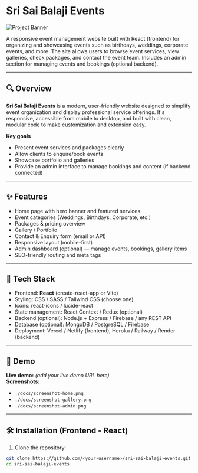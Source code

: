 # Sri Sai Balaji Events

![Project Banner](./docs/banner.png)

A responsive event management website built with React (frontend) for organizing and showcasing events such as birthdays, weddings, corporate events, and more. The site allows users to browse event services, view galleries, check packages, and contact the event team. Includes an admin section for managing events and bookings (optional backend).

---

## 🔍 Overview

**Sri Sai Balaji Events** is a modern, user-friendly website designed to simplify event organization and display professional service offerings. It's responsive, accessible from mobile to desktop, and built with clean, modular code to make customization and extension easy.

**Key goals**
- Present event services and packages clearly
- Allow clients to enquire/book events
- Showcase portfolio and galleries
- Provide an admin interface to manage bookings and content (if backend connected)

---

## ✨ Features

- Home page with hero banner and featured services
- Event categories (Weddings, Birthdays, Corporate, etc.)
- Packages & pricing overview
- Gallery / Portfolio
- Contact & Enquiry form (email or API)
- Responsive layout (mobile-first)
- Admin dashboard (optional) — manage events, bookings, gallery items
- SEO-friendly routing and meta tags

---

## 🧰 Tech Stack

- Frontend: **React** (create-react-app or Vite)
- Styling: CSS / SASS / Tailwind CSS (choose one)
- Icons: react-icons / lucide-react
- State management: React Context / Redux (optional)
- Backend (optional): Node.js + Express / Firebase / any REST API
- Database (optional): MongoDB / PostgreSQL / Firebase
- Deployment: Vercel / Netlify (frontend), Heroku / Railway / Render (backend)

---

## 🚀 Demo

**Live demo:** _(add your live demo URL here)_  
**Screenshots:**  
- `./docs/screenshot-home.png`  
- `./docs/screenshot-gallery.png`  
- `./docs/screenshot-admin.png`  

---

## 🛠️ Installation (Frontend - React)

1. Clone the repository:
```bash
git clone https://github.com/<your-username>/sri-sai-balaji-events.git
cd sri-sai-balaji-events
